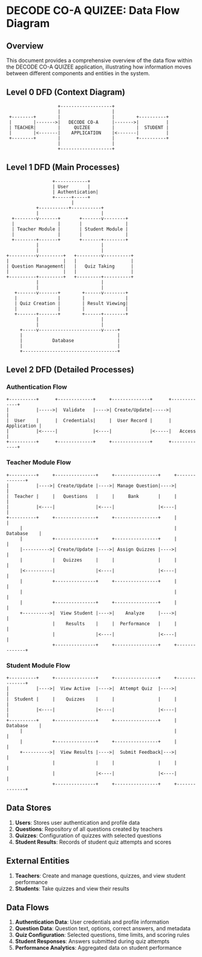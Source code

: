 
# DECODE CO-A QUIZEE: Data Flow Diagram

## Overview

This document provides a comprehensive overview of the data flow within the DECODE CO-A QUIZEE application, illustrating how information moves between different components and entities in the system.

## Level 0 DFD (Context Diagram)

```
                   +-------------------+
                   |                   |
 +--------+        |                   |        +----------+
 |        |------->|   DECODE CO-A     |------->|          |
 | TEACHER|        |     QUIZEE        |        |  STUDENT |
 |        |<-------|    APPLICATION    |<-------|          |
 +--------+        |                   |        +----------+
                   |                   |
                   +-------------------+
```

## Level 1 DFD (Main Processes)

```
                 +------------+
                 | User       |
                 | Authentication|
                 +------+-----+
                        |
           +-----------+-----------+
           |                       |
  +--------v-------+       +-------v--------+
  |                |       |                |
  | Teacher Module |       | Student Module |
  |                |       |                |
  +--------+-------+       +-------+--------+
           |                       |
           |                       |
+----------v---------+   +---------v----------+
|                    |   |                    |
| Question Management|   |   Quiz Taking      |
|                    |   |                    |
+----------+---------+   +---------+----------+
           |                       |
           |                       |
   +-------v-------+        +------v--------+
   |               |        |               |
   | Quiz Creation |        | Result Viewing|
   |               |        |               |
   +-------+-------+        +------+--------+
           |                       |
           |                       |
     +-----v-----------------------v-----+
     |                                   |
     |           Database                |
     |                                   |
     +-----------------------------------+
```

## Level 2 DFD (Detailed Processes)

### Authentication Flow

```
+----------+      +-------------+     +--------------+      +-------------+
|          |----->|  Validate   |---->| Create/Update|----->|             |
|  User    |      |  Credentials|     |  User Record |      | Application |
|          |<-----|             |<----|              |<-----|   Access    |
+----------+      +-------------+     +--------------+      +-------------+
```

### Teacher Module Flow

```
+----------+     +---------------+     +----------------+     +--------------+
|          |---->| Create/Update |---->| Manage Question|---->|              |
|  Teacher |     |   Questions   |     |     Bank       |     |              |
|          |<----|               |<----|                |<----|              |
+----------+     +---------------+     +----------------+     |              |
     |                                                        |  Database    |
     |           +---------------+     +----------------+     |              |
     |---------->| Create/Update |---->| Assign Quizzes |---->|              |
     |           |   Quizzes     |     |                |     |              |
     |<----------|               |<----|                |<----|              |
     |           +---------------+     +----------------+     |              |
     |                                                        |              |
     |           +---------------+     +----------------+     |              |
     +---------->|  View Student |---->|    Analyze     |---->|              |
                 |    Results    |     |  Performance   |     |              |
                 |               |<----|                |<----|              |
                 +---------------+     +----------------+     +--------------+
```

### Student Module Flow

```
+----------+     +---------------+     +----------------+     +--------------+
|          |---->|  View Active  |---->|  Attempt Quiz  |---->|              |
|  Student |     |    Quizzes    |     |                |     |              |
|          |<----|               |<----|                |<----|              |
+----------+     +---------------+     +----------------+     |  Database    |
     |                                                        |              |
     |           +---------------+     +----------------+     |              |
     +---------->|  View Results |---->|  Submit Feedback|--->|              |
                 |               |     |                |     |              |
                 |               |<----|                |<----|              |
                 +---------------+     +----------------+     +--------------+
```

## Data Stores

1. **Users**: Stores user authentication and profile data
2. **Questions**: Repository of all questions created by teachers
3. **Quizzes**: Configuration of quizzes with selected questions
4. **Student Results**: Records of student quiz attempts and scores

## External Entities

1. **Teachers**: Create and manage questions, quizzes, and view student performance
2. **Students**: Take quizzes and view their results

## Data Flows

1. **Authentication Data**: User credentials and profile information
2. **Question Data**: Question text, options, correct answers, and metadata
3. **Quiz Configuration**: Selected questions, time limits, and scoring rules
4. **Student Responses**: Answers submitted during quiz attempts
5. **Performance Analytics**: Aggregated data on student performance
